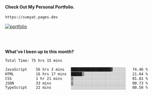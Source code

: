 #### Check Out My Personal Portfolio.
````bash
https://sumyat.pages.dev
````

<a href='https://sumyat.pages.dev/'>
    <img src='https://user-images.githubusercontent.com/108873224/211860821-15c31441-8db7-4fb7-8537-28a0c11e9408.png' alt='portfolio' align='center' />
</a>


<br />
<br />


<br />
<br />

**What've I been up to this month?**

<!--START_SECTION:waka-->

```txt
Total Time: 75 hrs 15 mins

JavaScript    56 hrs 3 mins   ██████████████████▓░░░░░░   74.46 %
HTML          16 hrs 17 mins  █████▒░░░░░░░░░░░░░░░░░░░   21.64 %
CSS           1 hr 21 mins    ▒░░░░░░░░░░░░░░░░░░░░░░░░   01.81 %
JSON          33 mins         ▒░░░░░░░░░░░░░░░░░░░░░░░░   00.73 %
TypeScript    22 mins         ░░░░░░░░░░░░░░░░░░░░░░░░░   00.50 %
```

<!--END_SECTION:waka-->




